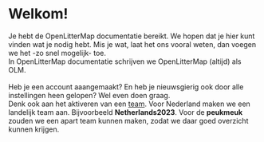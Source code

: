 # Welkom!

Je hebt de OpenLitterMap documentatie bereikt.
We hopen dat je hier kunt vinden wat je nodig hebt.
Mis je wat, laat het ons vooral weten, dan voegen we het -zo snel mogelijk- toe.
<br />
In OpenLitterMap documentatie schrijven we OpenLitterMap (altijd) als OLM.<br />
<br />
Heb je een account aaangemaakt? En heb je nieuwsgierig ook door alle instellingen heen gelopen? Wel even doen graag.<br />
Denk ook aan het aktiveren van een [team](https://openlittermap.com/teams). Voor Nederland maken we een landelijk team aan. Bijvoorbeeld **Netherlands2023**.
Voor de **peukmeuk** zouden we een apart team kunnen maken, zodat we daar goed overzicht kunnen krijgen.
